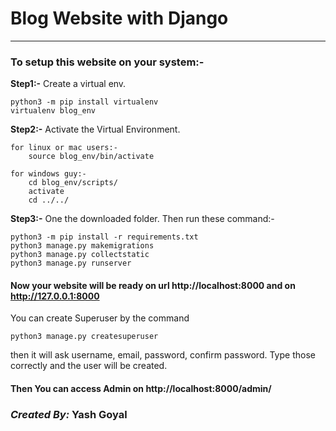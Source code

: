 Blog Website with Django
===========
___________
### To setup this website on your system:-
**Step1:-** Create a virtual env.

    python3 -m pip install virtualenv
    virtualenv blog_env

**Step2:-** Activate the Virtual Environment.

    for linux or mac users:-
        source blog_env/bin/activate

    for windows guy:-
        cd blog_env/scripts/
        activate
        cd ../../


**Step3:-** One the downloaded folder. Then run these command:-

    python3 -m pip install -r requirements.txt
    python3 manage.py makemigrations
    python3 manage.py collectstatic
    python3 manage.py runserver

#### Now your website will be ready on url http://localhost:8000 and on http://127.0.0.1:8000

You can create Superuser by the command

    python3 manage.py createsuperuser

then it will ask username, email, password, confirm password. Type those correctly and the user will be created. 

#### Then You can access Admin on http://localhost:8000/admin/

### ***Created By:*** Yash Goyal